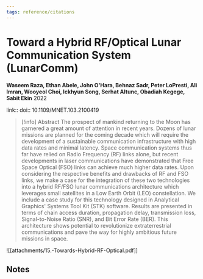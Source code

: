 ```yaml
---
tags: reference/citations
---
```

# Toward a Hybrid RF/Optical Lunar Communication System (LunarComm)

**Waseem Raza, Ethan Abele, John O'Hara, Behnaz Sadr, Peter LoPresti, Ali Imran, Wooyeol Choi, Ickhyun Song, Serhat Altunc, Obadiah Kegege, Sabit Ekin**
2022

link:: 
doi:: 10.1109/MNET.103.2100419

> [!info] Abstract
> The prospect of mankind returning to the Moon has garnered a great amount of attention in recent years. Dozens of lunar missions are planned for the coming decade which will require the development of a sustainable communication infrastructure with high data rates and minimal latency. Space communication systems thus far have relied on Radio Frequency (RF) links alone, but recent developments in laser communications have demonstrated that Free Space Optical (FSO) links can achieve much higher data rates. Upon considering the respective benefits and drawbacks of RF and FSO links, we make a case for the integration of these two technologies into a hybrid RF/FSO lunar communications architecture which leverages small satellites in a Low Earth Orbit (LEO) constellation. We include a case study for this technology designed in Analytical Graphics' Systems Tool Kit (STK) software. Results are presented in terms of chain access duration, propagation delay, transmission loss, Signal-to-Noise Ratio (SNR), and Bit Error Rate (BER). This architecture shows potential to revolutionize extraterrestrial communications and pave the way for highly ambitious future missions in space.


![[attachments/15.-Towards-Hybrid-RF-Optical.pdf]]
## Notes

